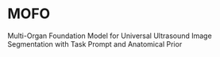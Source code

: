# MOFO
Multi-Organ Foundation Model for Universal Ultrasound Image Segmentation with Task Prompt and Anatomical Prior
